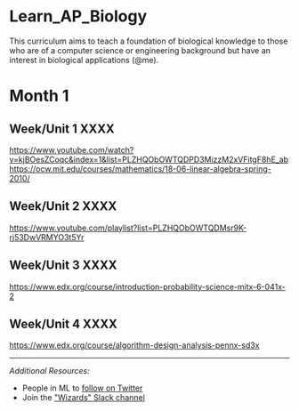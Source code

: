 # Learn_AP_Biology

This curriculum aims to teach a foundation of biological knowledge to those who are of a computer science or engineering background but have an interest in biological applications (@me).

# Month 1

## Week/Unit 1 XXXX
https://www.youtube.com/watch?v=kjBOesZCoqc&index=1&list=PLZHQObOWTQDPD3MizzM2xVFitgF8hE_ab
https://ocw.mit.edu/courses/mathematics/18-06-linear-algebra-spring-2010/
## Week/Unit 2 XXXX
https://www.youtube.com/playlist?list=PLZHQObOWTQDMsr9K-rj53DwVRMYO3t5Yr
## Week/Unit 3 XXXX
https://www.edx.org/course/introduction-probability-science-mitx-6-041x-2
## Week/Unit 4 XXXX
https://www.edx.org/course/algorithm-design-analysis-pennx-sd3x

---

*Additional Resources:*
- People in ML to [follow on Twitter](https://www.quora.com/Who-should-I-follow-on-Twitter-to-get-useful-and-reliable-machine-learning-information "Quora.com")
- Join the ["Wizards" Slack channel](http://wizards.herokuapp.com/ "Herokuapp.com")
